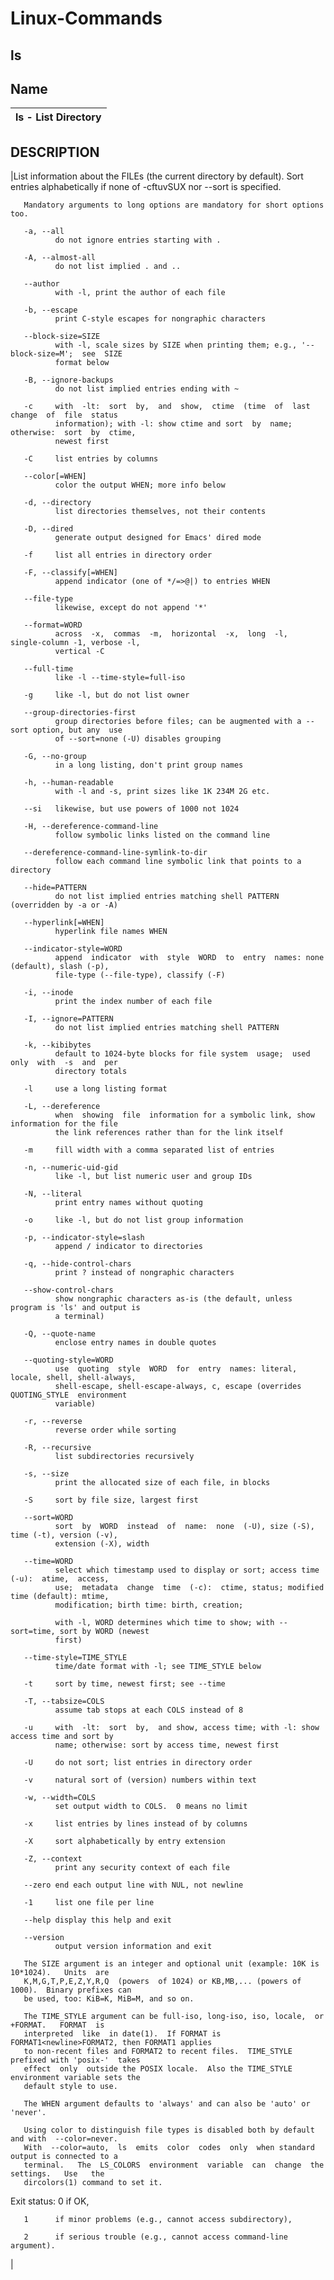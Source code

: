 # Linux-Commands

## ls

## Name
|ls - List Directory |
|--------------------|

## DESCRIPTION
|List  information  about  the  FILEs  (the  current  directory  by default).  Sort entries
       alphabetically if none of -cftuvSUX nor --sort is specified.

       Mandatory arguments to long options are mandatory for short options too.

       -a, --all
              do not ignore entries starting with .

       -A, --almost-all
              do not list implied . and ..

       --author
              with -l, print the author of each file

       -b, --escape
              print C-style escapes for nongraphic characters

       --block-size=SIZE
              with -l, scale sizes by SIZE when printing them; e.g., '--block-size=M';  see  SIZE
              format below

       -B, --ignore-backups
              do not list implied entries ending with ~

       -c     with  -lt:  sort  by,  and  show,  ctime  (time  of  last  change  of  file  status
              information); with -l: show ctime and sort  by  name;  otherwise:  sort  by  ctime,
              newest first

       -C     list entries by columns

       --color[=WHEN]
              color the output WHEN; more info below

       -d, --directory
              list directories themselves, not their contents

       -D, --dired
              generate output designed for Emacs' dired mode

       -f     list all entries in directory order

       -F, --classify[=WHEN]
              append indicator (one of */=>@|) to entries WHEN

       --file-type
              likewise, except do not append '*'

       --format=WORD
              across  -x,  commas  -m,  horizontal  -x,  long  -l,  single-column -1, verbose -l,
              vertical -C

       --full-time
              like -l --time-style=full-iso

       -g     like -l, but do not list owner

       --group-directories-first
              group directories before files; can be augmented with a --sort option, but any  use
              of --sort=none (-U) disables grouping

       -G, --no-group
              in a long listing, don't print group names

       -h, --human-readable
              with -l and -s, print sizes like 1K 234M 2G etc.

       --si   likewise, but use powers of 1000 not 1024

       -H, --dereference-command-line
              follow symbolic links listed on the command line

       --dereference-command-line-symlink-to-dir
              follow each command line symbolic link that points to a directory

       --hide=PATTERN
              do not list implied entries matching shell PATTERN (overridden by -a or -A)

       --hyperlink[=WHEN]
              hyperlink file names WHEN

       --indicator-style=WORD
              append  indicator  with  style  WORD  to  entry  names: none (default), slash (-p),
              file-type (--file-type), classify (-F)

       -i, --inode
              print the index number of each file

       -I, --ignore=PATTERN
              do not list implied entries matching shell PATTERN

       -k, --kibibytes
              default to 1024-byte blocks for file system  usage;  used  only  with  -s  and  per
              directory totals

       -l     use a long listing format

       -L, --dereference
              when  showing  file  information for a symbolic link, show information for the file
              the link references rather than for the link itself

       -m     fill width with a comma separated list of entries

       -n, --numeric-uid-gid
              like -l, but list numeric user and group IDs

       -N, --literal
              print entry names without quoting

       -o     like -l, but do not list group information

       -p, --indicator-style=slash
              append / indicator to directories

       -q, --hide-control-chars
              print ? instead of nongraphic characters

       --show-control-chars
              show nongraphic characters as-is (the default, unless program is 'ls' and output is
              a terminal)

       -Q, --quote-name
              enclose entry names in double quotes

       --quoting-style=WORD
              use  quoting  style  WORD  for  entry  names: literal, locale, shell, shell-always,
              shell-escape, shell-escape-always, c, escape (overrides  QUOTING_STYLE  environment
              variable)

       -r, --reverse
              reverse order while sorting

       -R, --recursive
              list subdirectories recursively

       -s, --size
              print the allocated size of each file, in blocks

       -S     sort by file size, largest first

       --sort=WORD
              sort  by  WORD  instead  of  name:  none  (-U), size (-S), time (-t), version (-v),
              extension (-X), width

       --time=WORD
              select which timestamp used to display or sort; access time  (-u):  atime,  access,
              use;  metadata  change  time  (-c):  ctime, status; modified time (default): mtime,
              modification; birth time: birth, creation;

              with -l, WORD determines which time to show; with --sort=time, sort by WORD (newest
              first)

       --time-style=TIME_STYLE
              time/date format with -l; see TIME_STYLE below

       -t     sort by time, newest first; see --time

       -T, --tabsize=COLS
              assume tab stops at each COLS instead of 8

       -u     with  -lt:  sort  by,  and show, access time; with -l: show access time and sort by
              name; otherwise: sort by access time, newest first

       -U     do not sort; list entries in directory order

       -v     natural sort of (version) numbers within text

       -w, --width=COLS
              set output width to COLS.  0 means no limit

       -x     list entries by lines instead of by columns

       -X     sort alphabetically by entry extension

       -Z, --context
              print any security context of each file

       --zero end each output line with NUL, not newline

       -1     list one file per line

       --help display this help and exit

       --version
              output version information and exit

       The SIZE argument is an integer and optional unit (example: 10K is  10*1024).   Units  are
       K,M,G,T,P,E,Z,Y,R,Q  (powers  of 1024) or KB,MB,... (powers of 1000).  Binary prefixes can
       be used, too: KiB=K, MiB=M, and so on.

       The TIME_STYLE argument can be full-iso, long-iso, iso, locale,  or  +FORMAT.   FORMAT  is
       interpreted  like  in date(1).  If FORMAT is FORMAT1<newline>FORMAT2, then FORMAT1 applies
       to non-recent files and FORMAT2 to recent files.  TIME_STYLE prefixed with 'posix-'  takes
       effect  only  outside the POSIX locale.  Also the TIME_STYLE environment variable sets the
       default style to use.

       The WHEN argument defaults to 'always' and can also be 'auto' or 'never'.

       Using color to distinguish file types is disabled both by default and with  --color=never.
       With  --color=auto,  ls  emits  color  codes  only  when standard output is connected to a
       terminal.   The  LS_COLORS  environment  variable  can  change  the  settings.   Use   the
       dircolors(1) command to set it.

   Exit status:
       0      if OK,

       1      if minor problems (e.g., cannot access subdirectory),

       2      if serious trouble (e.g., cannot access command-line argument).
|
